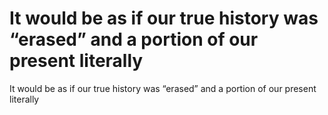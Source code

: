 # It would be as if our true history was “erased” and a portion of our present literally

It would be as if our true history was “erased” and a portion of our present literally